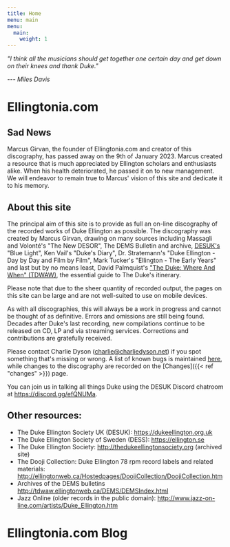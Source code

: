 ```yaml
---
title: Home
menu: main
menu:
  main:
    weight: 1
---
```


*"I think all the musicians should get together one certain day and get down on their knees and thank Duke."*

--- <cite>Miles Davis</cite>

# Ellingtonia.com

## Sad News
Marcus Girvan, the founder of Ellingtonia.com and creator of this discography, has passed away on the 9th of January 2023. Marcus created a resource that is much appreciated by Ellington scholars and enthusiasts alike. When his health deteriorated, he passed it on to new management. We will endeavor to remain true to Marcus' vision of this site and dedicate it to his memory.

## About this site
The principal aim of this site is to provide as full an on-line discography of the recorded works of Duke Ellington as possible. The discography was created by Marcus Girvan, drawing on many sources including Massagli and Volonté's "The New DESOR", The DEMS Bulletin and archive, [DESUK's](https://dukeellington.org.uk) "Blue Light", Ken Vail's "Duke's Diary", Dr. Stratemann's "Duke Ellington - Day by Day and Film by Film", Mark Tucker's "Ellington - The Early Years" and last but by no means least, David Palmquist's ["The Duke: Where And When" (TDWAW)](http://tdwaw.ca), the essential guide to The Duke's itinerary.

Please note that due to the sheer quantity of recorded output, the pages on this site can be large and are not well-suited to use on mobile devices.

As with all discographies, this will always be a work in progress and cannot be thought of as definitive. Errors and omissions are still being found. Decades after Duke's last recording, new compilations continue to be released on CD, LP and via streaming services. Corrections and contributions are gratefully received.

Please contact Charlie Dyson (charlie@charliedyson.net) if you spot something that's missing or wrong. A list of known bugs is maintained [here](https://github.com/ellingtonia/ellingtonia/issues), while changes to the discography are recorded on the [Changes]({{< ref "changes" >}}) page.

You can join us in talking all things Duke using the DESUK Discord chatroom at https://discord.gg/efQNUMa.

## Other resources:

* The Duke Ellington Society UK (DESUK): https://dukeellington.org.uk
* The Duke Ellington Society of Sweden (DESS): https://ellington.se
* The Duke Ellington Society: http://thedukeellingtonsociety.org (archived site)
* The Dooji Collection: Duke Ellington 78 rpm record labels and related materials: http://ellingtonweb.ca/Hostedpages/DoojiCollection/DoojiCollection.htm
* Archives of the DEMS bulletins http://tdwaw.ellingtonweb.ca/DEMS/DEMSIndex.html
* Jazz Online (older records in the public domain): http://www.jazz-on-line.com/artists/Duke_Ellington.htm


# Ellingtonia.com Blog

